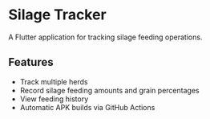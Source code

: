 # Silage Tracker

A Flutter application for tracking silage feeding operations.

## Features

- Track multiple herds
- Record silage feeding amounts and grain percentages
- View feeding history
- Automatic APK builds via GitHub Actions
